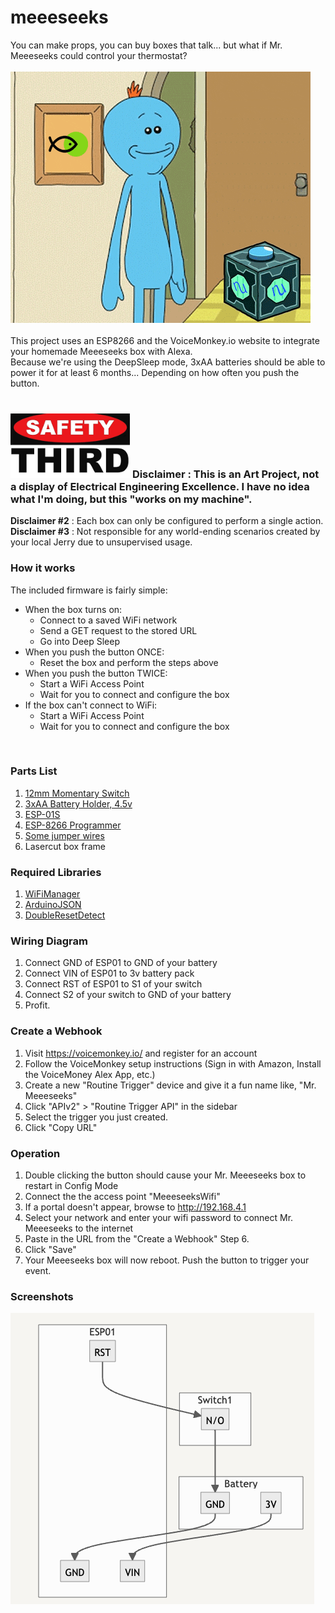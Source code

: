 # meeeseeks
You can make props, you can buy boxes that talk... but what if Mr. Meeeseeks could control your thermostat?<br><br>
![](image1.gif)
<br><br>
This project uses an ESP8266 and the VoiceMonkey.io website to integrate your homemade Meeeseeks box with Alexa.<br>
Because we're using the DeepSleep mode, 3xAA batteries should be able to power it for at least 6 months... Depending on how often you push the button.<br><br>
### ![](safety.png) **Disclaimer** : This is an Art Project, not a display of Electrical Engineering Excellence. I have no idea what I'm doing, but this "works on my machine".
**Disclaimer #2** : Each box can only be configured to perform a single action. <br>
**Disclaimer #3** : Not responsible for any world-ending scenarios created by your local Jerry due to unsupervised usage.

### How it works
The included firmware is fairly simple:
- When the box turns on:
    - Connect to a saved WiFi network
    - Send a GET request to the stored URL
    - Go into Deep Sleep
- When you push the button ONCE:
    - Reset the box and perform the steps above
- When you push the button TWICE:
    - Start a WiFi Access Point
    - Wait for you to connect and configure the box
- If the box can't connect to WiFi:
    - Start a WiFi Access Point
    - Wait for you to connect and configure the box
<br>

### Parts List
1. [12mm Momentary Switch](https://www.amazon.com/gp/product/B09BKWMNJ9)
2. [3xAA Battery Holder, 4.5v](https://www.amazon.com/gp/product/B09MLRNC6N)
3. [ESP-01S](https://www.amazon.com/gp/product/B07KF134Y8)
4. [ESP-8266 Programmer](https://www.amazon.com/gp/product/B07Q17XJ36)
5. [Some jumper wires](https://www.amazon.com/gp/product/B0789F523N)
6. Lasercut box frame

### Required Libraries
1. [WiFiManager](https://github.com/tzapu/WiFiManager)
2. [ArduinoJSON](https://github.com/bblanchon/ArduinoJson)
3. [DoubleResetDetect](https://github.com/jenscski/DoubleResetDetect)

### Wiring Diagram
1. Connect GND of ESP01 to GND of your battery
2. Connect VIN of ESP01 to 3v battery pack
3. Connect RST of ESP01 to S1 of your switch
4. Connect S2 of your switch to GND of your battery
5. Profit.

### Create a Webhook
1. Visit https://voicemonkey.io/ and register for an account
2. Follow the VoiceMonkey setup instructions \(Sign in with Amazon, Install the VoiceMoney Alex App, etc.)
3. Create a new "Routine Trigger" device and give it a fun name like, "Mr. Meeeseeks"
4. Click "APIv2" > "Routine Trigger API" in the sidebar
5. Select the trigger you just created.
6. Click "Copy URL"

### Operation
1. Double clicking the button should cause your Mr. Meeeseeks box to restart in Config Mode
2. Connect the the access point "MeeeseeksWifi"
3. If a portal doesn't appear, browse to http://192.168.4.1
4. Select your network and enter your wifi password to connect Mr. Meeeseeks to the internet
5. Paste in the URL from the "Create a Webhook" Step 6.
6. Click "Save"
7. Your Meeeseeks box will now reboot. Push the button to trigger your event.

### Screenshots
![A circuit diagram for the ESP01. Described in the wiring diagram section](diagram.png)